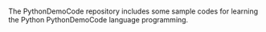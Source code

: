 # 
The PythonDemoCode repository includes some sample codes for learning the Python PythonDemoCode language programming.
